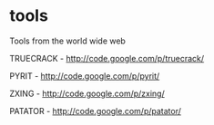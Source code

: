 tools
=====

Tools from the world wide web

TRUECRACK - http://code.google.com/p/truecrack/

PYRIT - http://code.google.com/p/pyrit/

ZXING - http://code.google.com/p/zxing/

PATATOR - http://code.google.com/p/patator/
